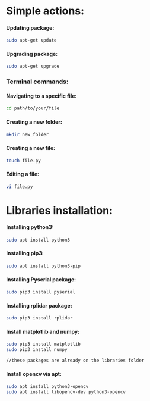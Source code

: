 # Simple actions:
#### Updating package:
```bash
sudo apt-get update
```

#### Upgrading package:
```bash
sudo apt-get upgrade
```

### Terminal commands:
#### Navigating to a specific file:
```bash
cd path/to/your/file
```

#### Creating a new folder:
```bash
mkdir new_folder
```

#### Creating a new file:
```bash
touch file.py
```

#### Editing a file:
```bash
vi file.py
```



# Libraries installation:
#### Installing python3:
```bash
sudo apt install python3
```
#### Installing pip3:
```bash
sudo apt install python3-pip
```
#### Installing Pyserial package:
```bash
sudo pip3 install pyserial
```
#### Installing rplidar package:
```bash
sudo pip3 install rplidar
```
#### Install matplotlib and numpy:
```bash
sudo pip3 install matplotlib
sudo pip3 install numpy

//these packages are already on the libraries folder
```
#### Install opencv via apt:
```bash
sudo apt install python3-opencv
sudo apt install libopencv-dev python3-opencv
```
